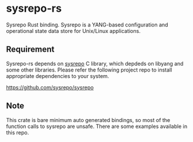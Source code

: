 # sysrepo-rs
Sysrepo Rust binding.
Sysrepo is a YANG-based configuration and operational state data store for Unix/Linux applications.

## Requirement
Sysrepo-rs depends on [sysrepo][1] C library, which depdeds on libyang and some other libraries.  Please refer the following project repo to install appropriate dependencies to your system.

https://github.com/sysrepo/sysrepo

## Note
This crate is bare minimum auto generated bindings, so most of the function calls to sysrepo are unsafe.  There are some examples available in this repo.

[1]: http://www.sysrepo.org/
